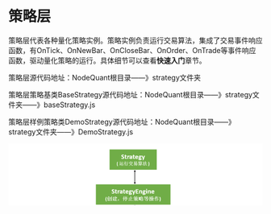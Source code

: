 # 策略层

策略层代表各种量化策略实例。策略实例负责运行交易算法，集成了交易事件响应函数，有OnTick、OnNewBar、OnCloseBar、OnOrder、OnTrade等事件响应函数，驱动量化策略的运行。具体细节可以查看**快速入门**章节。

策略层源代码地址：NodeQuant根目录——》strategy文件夹

策略层策略基类BaseStrategy源代码地址：NodeQuant根目录——》strategy文件夹——》baseStrategy.js

策略层样例策略类DemoStrategy源代码地址：NodeQuant根目录——》strategy文件夹——》DemoStrategy.js

![](https://raw.githubusercontent.com/zhangshuiyong/Img/master/nodequant/%E7%AD%96%E7%95%A5%E5%B1%82.PNG?ynotemdtimestamp=1533340146705)



